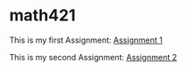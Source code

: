 # math421

This is my first Assignment: [Assignment 1](Assignment1.html)

This is my second Assignment: [Assignment 2](assignment2.html)


